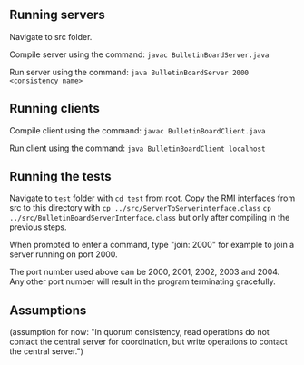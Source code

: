 ## Running servers

Navigate to src folder.

Compile server using the command: 
`javac BulletinBoardServer.java`

Run server using the command: 
`java BulletinBoardServer 2000 <consistency name>`

## Running clients
Compile client using the command: 
`javac BulletinBoardClient.java`

Run client using the command: 
`java BulletinBoardClient localhost`

## Running the tests
Navigate to `test` folder with `cd test` from root. Copy the RMI interfaces from src to this directory with
`cp ../src/ServerToServerinterface.class`
`cp ../src/BulletinBoardServerInterface.class`
but only after compiling in the previous steps.

When prompted to enter a command, type "join: 2000" for example to join a server running on port 2000. 

The port number used above can be 2000, 2001, 2002, 2003 and 2004. Any other port number will result in the program terminating gracefully.

## Assumptions
(assumption for now: "In quorum consistency, read operations do not contact the central server for coordination, but write operations to contact the central server.")